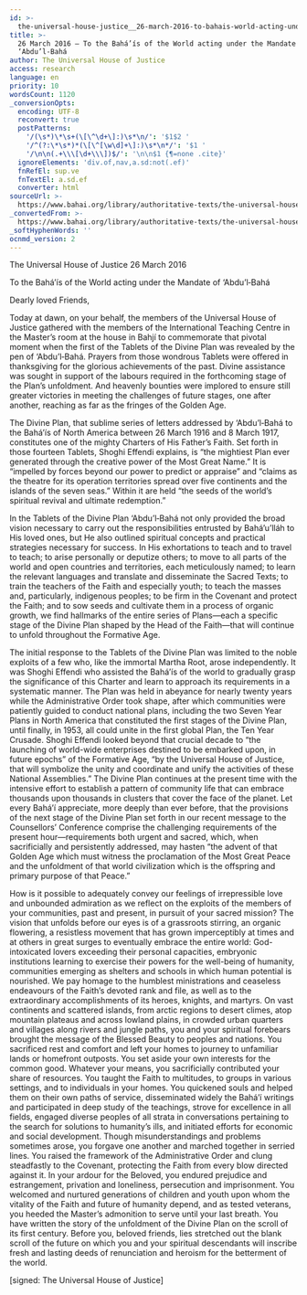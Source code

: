 ```yaml
---
id: >-
  the-universal-house-justice__26-march-2016-to-bahais-world-acting-under-mandate-abdul-baha__2062955580__en
title: >-
  26 March 2016 – To the Bahá’ís of the World acting under the Mandate of
  ‘Abdu’l‑Bahá
author: The Universal House of Justice
access: research
language: en
priority: 10
wordsCount: 1120
_conversionOpts:
  encoding: UTF-8
  reconvert: true
  postPatterns:
    '/(\s*)\*\s+(\[\^\d+\]:)\s*\n/': '$1$2 '
    '/^(?:\*\s*)*(\[\^[\w\d]+\]:)\s*\n*/': '$1 '
    '/\n\n(.+\\\[\d+\\\])$/': '\n\n$1 {¶=none .cite}'
  ignoreElements: 'div.of,nav,a.sd:not(.ef)'
  fnRefEl: sup.ve
  fnTextEl: a.sd.ef
  converter: html
sourceUrl: >-
  https://www.bahai.org/library/authoritative-texts/the-universal-house-of-justice/messages/20160326_001/20160326_001.xhtml
_convertedFrom: >-
  https://www.bahai.org/library/authoritative-texts/the-universal-house-of-justice/messages/20160326_001/20160326_001.xhtml
_softHyphenWords: ''
ocnmd_version: 2
---
```

The Universal House of Justice
26 March 2016

To the Bahá’ís of the World acting under the Mandate of ‘Abdu’l‑Bahá

Dearly loved Friends,

Today at dawn, on your behalf, the members of the Universal House of Justice gathered with the members of the International Teaching Centre in the Master’s room at the house in Bahjí to commemorate that pivotal moment when the first of the Tablets of the Divine Plan was revealed by the pen of ‘Abdu’l‑Bahá. Prayers from those wondrous Tablets were offered in thanksgiving for the glorious achievements of the past. Divine assistance was sought in support of the labours required in the forthcoming stage of the Plan’s unfoldment. And heavenly bounties were implored to ensure still greater victories in meeting the challenges of future stages, one after another, reaching as far as the fringes of the Golden Age.

The Divine Plan, that sublime series of letters addressed by ‘Abdu’l‑Bahá to the Bahá’ís of North America between 26 March 1916 and 8 March 1917, constitutes one of the mighty Charters of His Father’s Faith. Set forth in those fourteen Tablets, Shoghi Effendi explains, is “the mightiest Plan ever generated through the creative power of the Most Great Name.” It is “impelled by forces beyond our power to predict or appraise” and “claims as the theatre for its operation territories spread over five continents and the islands of the seven seas.” Within it are held “the seeds of the world’s spiritual revival and ultimate redemption.”

In the Tablets of the Divine Plan ‘Abdu’l‑Bahá not only provided the broad vision necessary to carry out the responsibilities entrusted by Bahá’u’lláh to His loved ones, but He also outlined spiritual concepts and practical strategies necessary for success. In His exhortations to teach and to travel to teach; to arise personally or deputize others; to move to all parts of the world and open countries and territories, each meticulously named; to learn the relevant languages and translate and disseminate the Sacred Texts; to train the teachers of the Faith and especially youth; to teach the masses and, particularly, indigenous peoples; to be firm in the Covenant and protect the Faith; and to sow seeds and cultivate them in a process of organic growth, we find hallmarks of the entire series of Plans—each a specific stage of the Divine Plan shaped by the Head of the Faith—that will continue to unfold throughout the Formative Age.

The initial response to the Tablets of the Divine Plan was limited to the noble exploits of a few who, like the immortal Martha Root, arose independently. It was Shoghi Effendi who assisted the Bahá’ís of the world to gradually grasp the significance of this Charter and learn to approach its requirements in a systematic manner. The Plan was held in abeyance for nearly twenty years while the Administrative Order took shape, after which communities were patiently guided to conduct national plans, including the two Seven Year Plans in North America that constituted the first stages of the Divine Plan, until finally, in 1953, all could unite in the first global Plan, the Ten Year Crusade. Shoghi Effendi looked beyond that crucial decade to “the launching of world-wide enterprises destined to be embarked upon, in future epochs” of the Formative Age, “by the Universal House of Justice, that will symbolize the unity and coordinate and unify the activities of these National Assemblies.” The Divine Plan continues at the present time with the intensive effort to establish a pattern of community life that can embrace thousands upon thousands in clusters that cover the face of the planet. Let every Bahá’í appreciate, more deeply than ever before, that the provisions of the next stage of the Divine Plan set forth in our recent message to the Counsellors’ Conference comprise the challenging requirements of the present hour—requirements both urgent and sacred, which, when sacrificially and persistently addressed, may hasten “the advent of that Golden Age which must witness the proclamation of the Most Great Peace and the unfoldment of that world civilization which is the offspring and primary purpose of that Peace.”

How is it possible to adequately convey our feelings of irrepressible love and unbounded admiration as we reflect on the exploits of the members of your communities, past and present, in pursuit of your sacred mission? The vision that unfolds before our eyes is of a grassroots stirring, an organic flowering, a resistless movement that has grown imperceptibly at times and at others in great surges to eventually embrace the entire world: God-intoxicated lovers exceeding their personal capacities, embryonic institutions learning to exercise their powers for the well-being of humanity, communities emerging as shelters and schools in which human potential is nourished. We pay homage to the humblest ministrations and ceaseless endeavours of the Faith’s devoted rank and file, as well as to the extraordinary accomplishments of its heroes, knights, and martyrs. On vast continents and scattered islands, from arctic regions to desert climes, atop mountain plateaus and across lowland plains, in crowded urban quarters and villages along rivers and jungle paths, you and your spiritual forebears brought the message of the Blessed Beauty to peoples and nations. You sacrificed rest and comfort and left your homes to journey to unfamiliar lands or homefront outposts. You set aside your own interests for the common good. Whatever your means, you sacrificially contributed your share of resources. You taught the Faith to multitudes, to groups in various settings, and to individuals in your homes. You quickened souls and helped them on their own paths of service, disseminated widely the Bahá’í writings and participated in deep study of the teachings, strove for excellence in all fields, engaged diverse peoples of all strata in conversations pertaining to the search for solutions to humanity’s ills, and initiated efforts for economic and social development. Though misunderstandings and problems sometimes arose, you forgave one another and marched together in serried lines. You raised the framework of the Administrative Order and clung steadfastly to the Covenant, protecting the Faith from every blow directed against it. In your ardour for the Beloved, you endured prejudice and estrangement, privation and loneliness, persecution and imprisonment. You welcomed and nurtured generations of children and youth upon whom the vitality of the Faith and future of humanity depend, and as tested veterans, you heeded the Master’s admonition to serve until your last breath. You have written the story of the unfoldment of the Divine Plan on the scroll of its first century. Before you, beloved friends, lies stretched out the blank scroll of the future on which you and your spiritual descendants will inscribe fresh and lasting deeds of renunciation and heroism for the betterment of the world.

\[signed: The Universal House of Justice\]
